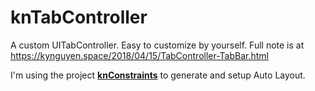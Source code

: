 # knTabController
A custom UITabController. Easy to customize by yourself.
Full note is at https://kynguyen.space/2018/04/15/TabController-TabBar.html

I'm using the project [**knConstraints**](https://github.com/nguyentruongky/knConstraints) to generate and setup Auto Layout. 
